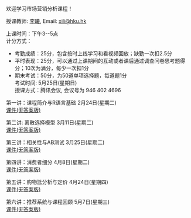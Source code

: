 欢迎学习市场营销分析课程！      

授课教师: [李曦](https://www.fbe.hku.hk/people/xi-li/),  Email: xili@hku.hk        

上课时间：下午3--5点              
计分方式：     
- 考勤成绩：25分，包含按时上线学习和看视频回放；缺勤一次扣2.5分     
- 平时表现：25分，可以通过上课期间的互动或者课后通过调查问卷思考题得分；10次为满分，每少一次扣1分     
- 期末考试：50分，为50道单项选择题，每道题1分           
考试时间: 5月25日(星期日)                
授课方式：腾讯会议, 会议号为 946 402 4696     

第一讲：课程简介与R语言基础 2月24日(星期二)      
[课件(无答案版)](https://ximarketing.github.io/class/ConsumerAnalytics/1-pre.pdf)          

第二讲: 离散选择模型 3月11日(星期二)        
[课件(无答案版)](https://ximarketing.github.io/class/ConsumerAnalytics/2-pre.pdf)       

第三讲：相关性与AB测试 3月25日(星期二)     
[课件(无答案版)](https://ximarketing.github.io/class/ConsumerAnalytics/3-pre.pdf)       

第四讲：消费者细分 4月8日(星期二)     
[课件(无答案版)](https://ximarketing.github.io/class/ConsumerAnalytics/4-pre.pdf)      

第五讲：购物篮分析与定价 4月24日(星期四)      
[课件(无答案版)](https://ximarketing.github.io/class/ConsumerAnalytics/5-pre.pdf)      

第六讲：推荐系统与课程回顾 5月7日(星期三)     
[课件(无答案版)](https://ximarketing.github.io/class/ConsumerAnalytics/6-pre.pdf)      
